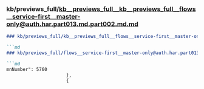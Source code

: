 ### kb/previews_full/kb__previews_full__kb__previews_full__flows__service-first__master-only@auth.har.part013.md.part002.md.md

```md
### kb/previews_full/kb__previews_full__flows__service-first__master-only@auth.har.part013.md.part002.md

```md
### kb/previews_full/flows__service-first__master-only@auth.har.part013.md (part 002)

```md
mnNumber": 5760
                      },
                      {

```

```

```

```
